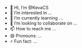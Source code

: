 - 👋 Hi, I’m @KevaCS
- 👀 I’m interested in ...
- 🌱 I’m currently learning ...
- 💞️ I’m looking to collaborate on ...
- 📫 How to reach me ...
- 😄 Pronouns: ...
- ⚡ Fun fact: ...

<!---
KevaCS/KevaCS is a ✨ special ✨ repository because its `README.md` (this file) appears on your GitHub profile.
You can click the Preview link to take a look at your changes.
--->
